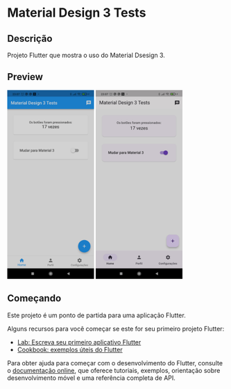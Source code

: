 # Material Design 3 Tests

## Descrição

Projeto Flutter que mostra o uso do Material Dsesign 3.

## Preview

<img src="assets/md2.jpg" alt="drawing" style="width:200px;"/>
<img src="assets/md3.jpg" alt="drawing" style="width:200px;"/>

<!-- ![Screenshot](assets/md2.jpg) -->

<!-- ![Screenshot](assets/md3.jpg) -->

## Começando

Este projeto é um ponto de partida para uma aplicação Flutter.

Alguns recursos para você começar se este for seu primeiro projeto Flutter:

- [Lab: Escreva seu primeiro aplicativo Flutter](https://docs.flutter.dev/get-started/codelab)
- [Cookbook: exemplos úteis do Flutter](https://docs.flutter.dev/cookbook)

Para obter ajuda para começar com o desenvolvimento do Flutter, consulte o
[documentação online](https://docs.flutter.dev/), que oferece tutoriais,
exemplos, orientação sobre desenvolvimento móvel e uma referência completa de API.

